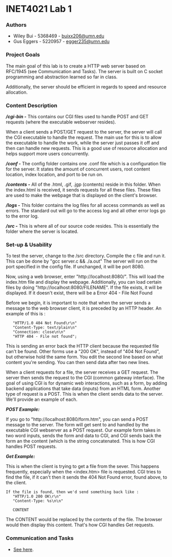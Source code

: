 # INET4021 Lab 1

### Authors
- Wiley Bui - 5368469 - buixx206@umn.edu
- Gus Eggers - 5220957 - egger235@umn.edu

### Project Goals
The main goal of this lab is to create a HTTP web server based on RFC/1945 (see Communication and Tasks). The server is built on C socket programming and abstraction learned so far in class. 

Additionally, the server should be efficient in regards to speed and resource allocation. 

### Content Description
__*/cgi-bin -*__ This contains our CGI files used to handle POST and GET requests (where the executable webserver resides).

When a client sends a POST/GET request to the server, the server will call the CGI executable to handle the request. The main use for this is to allow the executable to handle the work, while the server just passes it off and then can handle new requests. This is a good use of resource allocation and helps support more users concurrently.

__*/conf -*__ The config folder contains one .conf file which is a configuration file for the server. It states the amount of concurrent users, root content location, index location, and port to be run on.

__*/contents -*__ All of the .html, .gif, .jgp (contents) reside in this folder. When the index.html is received, it sends requests for all these files. These files are used to make the webpage that is displayed on the client's browser. 

__*/logs -*__ This folder contains the log files for all access commands as well as errors. The standard out will go to the access log and all other error logs go to the error log.

__*/src -*__ This is where all of our source code resides. This is essentially the folder where the server is located.

### Set-up & Usability
To test the server, change to the /src directory. Compile the c file and run it. This can be done by "gcc server.c && ./a.out"
The server will run on the port specified in the config file. If unchanged, it will be port 8080. 

Now, using a web browser, enter "http://localhost:8080/". This will load the index.htm file and display the webpage.
Additionally, you can load certain files by doing "http://localhost:8080/FILENAME". If the file exists, it will be displayed. 
If it doesn't exist, there will be a Error 404 - File Not Found

Before we begin, it is important to note that when the server sends a message to the web browser client, it is preceded by an HTTP header. An example of this is :

```
   "HTTP/1.0 404 Not Found\r\n"
   "Content-Type: text/plain\n"
   "Connection: close\n\n"
   "HTTP 404 - File not found";
```

This is sending an error back the HTTP client because the requested file can't be found. Other forms use a "200 OK", instead of "404 Not Found", but otherwise hold the same form. You edit the second line based on what content you're sending. You can then send data after two new lines.

When a client requests for a file, the server receives a GET request. The server then sends the request to the CGI (common gateway interface). The goal of using CGI is for dynamic web interactions, such as a form, by adding backend applications that take data (inputs) from an HTML form. Another type of request is a POST. This is when the client sends data to the server. We'll provide an example of each. 

__*POST Example:*__

If you go to "http://localhost:8080/form.htm", you can send a POST message to the server. The form will get sent to and handled by the executable CGI webserver as a POST request. Our example form takes in two word inputs, sends the form and data to CGI, and CGI sends back the form an the content (which is the string concatenated. This is how CGI handles POST requests.

__*Get Example:*__

This is when the client is trying to get a file from the sever. This happens frequently, especially when the <index.htm> file is requested. CGI tries to find the file, if it can't then it sends the 404 Not Found error, found above, to the client.

```
If the file is found, then we'd send something back like : 
   "HTTP/1.0 200 OK\r\n"
   "Content-Type: %s\n\n"
   
   CONTENT
```

The CONTENT would be replaced by the contents of the file. The browser would then display this content. That's how CGI handles Get requests.

### Communication and Tasks
- [See here](https://docs.google.com/document/d/1b5y2U4AuAkZoI1Iazu_hnQO1CJy929CKRletR1ds0Uc/edit).
